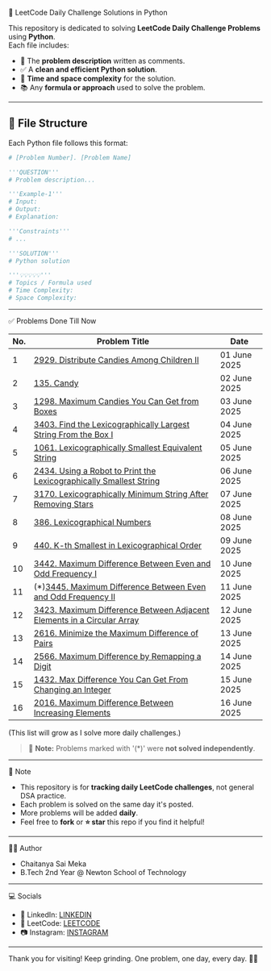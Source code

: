 🐍 LeetCode Daily Challenge Solutions in Python

This repository is dedicated to solving **LeetCode Daily Challenge Problems** using **Python**.  
Each file includes:

- 📌 The **problem description** written as comments.
- ✅ A **clean and efficient Python solution**.
- 🧠 **Time and space complexity** for the solution.
- 📚 Any **formula or approach** used to solve the problem.

---

## 📂 File Structure

Each Python file follows this format:

```python
# [Problem Number]. [Problem Name]

'''QUESTION'''
# Problem description...

'''Example-1'''
# Input:
# Output:
# Explanation:

'''Constraints'''
# ...

'''SOLUTION'''
# Python solution

'''💡💡💡💡💡'''
# Topics / Formula used
# Time Complexity:
# Space Complexity:
```

---

✅ Problems Done Till Now

| No. | Problem Title                                      | Date        |
|-----|----------------------------------------------------|-------------|
| 1   | [2929. Distribute Candies Among Children II](https://leetcode.com/problems/distribute-candies-among-children-ii/)| 01 June 2025 |
| 2   | [135. Candy](https://leetcode.com/problems/candy/)| 02 June 2025 |
| 3   | [1298. Maximum Candies You Can Get from Boxes](https://leetcode.com/problems/maximum-candies-you-can-get-from-boxes/)| 03 June 2025 |
| 4   | [3403. Find the Lexicographically Largest String From the Box I](https://leetcode.com/problems/find-the-lexicographically-largest-string-from-the-box-i/)| 04 June 2025 |
| 5   | [1061. Lexicographically Smallest Equivalent String](https://leetcode.com/problems/lexicographically-smallest-equivalent-string/)| 05 June 2025 |
| 6   | [2434. Using a Robot to Print the Lexicographically Smallest String](https://leetcode.com/problems/using-a-robot-to-print-the-lexicographically-smallest-string/)| 06 June 2025 |
| 7   | [3170. Lexicographically Minimum String After Removing Stars](https://leetcode.com/problems/lexicographically-minimum-string-after-removing-stars/)| 07 June 2025 |
| 8   | [386. Lexicographical Numbers](https://leetcode.com/problems/lexicographical-numbers/)| 08 June 2025 |
| 9   | [440. K-th Smallest in Lexicographical Order](https://leetcode.com/problems/k-th-smallest-in-lexicographical-order/)| 09 June 2025 |
| 10  | [3442. Maximum Difference Between Even and Odd Frequency I](https://leetcode.com/problems/maximum-difference-between-even-and-odd-frequency-i/)| 10 June 2025 |
| 11  | (*)[3445. Maximum Difference Between Even and Odd Frequency II](https://leetcode.com/problems/maximum-difference-between-even-and-odd-frequency-ii/)| 11 June 2025 |
| 12  | [3423. Maximum Difference Between Adjacent Elements in a Circular Array](https://leetcode.com/problems/maximum-difference-between-adjacent-elements-in-a-circular-array/)| 12 June 2025 |
| 13  | [2616. Minimize the Maximum Difference of Pairs](https://leetcode.com/problems/minimize-the-maximum-difference-of-pairs/)| 13 June 2025 |
| 14  | [2566. Maximum Difference by Remapping a Digit](https://leetcode.com/problems/maximum-difference-by-remapping-a-digit/)| 14 June 2025 |
| 15  | [1432. Max Difference You Can Get From Changing an Integer](https://leetcode.com/problems/max-difference-you-can-get-from-changing-an-integer/)| 15 June 2025 |
| 16  | [2016. Maximum Difference Between Increasing Elements](https://leetcode.com/problems/maximum-difference-between-increasing-elements/)| 16 June 2025 |

(This list will grow as I solve more daily challenges.)

> 🔸 **Note:** Problems marked with '(*)' were **not solved independently**.  
---

📌 Note

- This repository is for **tracking daily LeetCode challenges**, not general DSA practice.
- Each problem is solved on the same day it's posted.
- More problems will be added **daily**.
- Feel free to **fork** or **⭐ star** this repo if you find it helpful!

---

👨‍💻 Author

- Chaitanya Sai Meka
- B.Tech 2nd Year @ Newton School of Technology

---

💻 Socials

- 🔗 LinkedIn: [LINKEDIN](https://www.linkedin.com/in/chaitanya-sai-meka/)  
- 🧩 LeetCode: [LEETCODE](https://leetcode.com/u/chaitanyasai_meka/)  
- 📷 Instagram: [INSTAGRAM](https://www.instagram.com/chaitanyasai_meka/)


---

Thank you for visiting!
Keep grinding. One problem, one day, every day. 🚀🐍
